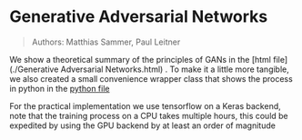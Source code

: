 # Generative Adversarial Networks

> Authors: Matthias Sammer, Paul Leitner

We show a theoretical summary of the principles of GANs in the [html file](./Generative Adversarial Networks.html) . 
To make it a little more tangible, we also created a small convenience wrapper class that shows the process in python in the [python file](./mnist_gan.py)

For the practical implementation we use tensorflow on a Keras backend, note that the training process on a CPU takes multiple hours, this could be expedited by using the GPU backend by at least an order of magnitude
